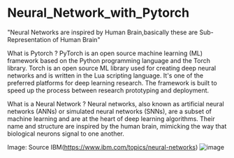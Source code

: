 # Neural_Network_with_Pytorch
"Neural Networks are inspired by Human Brain,basically these are Sub-Representation of Human Brain"

What is Pytorch ?
PyTorch is an open source machine learning (ML) framework based on the Python programming language and the Torch library. Torch is an open source ML library used for creating deep neural networks and is written in the Lua scripting language. It's one of the preferred platforms for deep learning research. The framework is built to speed up the process between research prototyping and deployment.

What is a Neural Network ?
Neural networks, also known as artificial neural networks (ANNs) or simulated neural networks (SNNs), are a subset of machine learning and are at the heart of deep learning algorithms. Their name and structure are inspired by the human brain, mimicking the way that biological neurons signal to one another.

Image:
Source IBM(https://www.ibm.com/topics/neural-networks)
![image](https://github.com/prabhintern/Neural_Network_with_Pytorch/assets/141141575/661da73a-e14a-4c2e-bad0-c9682649a3c2)


